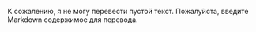 К сожалению, я не могу перевести пустой текст. Пожалуйста, введите Markdown содержимое для перевода.